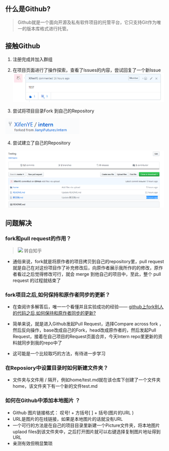 ## 什么是Github?
>Github就是一个面向开源及私有软件项目的托管平台，它只支持Git作为唯一的版本库格式进行托管。

## 接触Github
1. 注册完成并加入群组
2. 在项目页面进行了操作探索，查看了Issues的内容，尝试回复了一个新Issue
![](https://github.com/XifenYE/-/blob/master/home/%E7%81%AB%E7%8B%90%E6%88%AA%E5%9B%BE_2017-03-14T06-53-59.101Z.png?raw=true)

3. 尝试将项目目录Fork 到自己的Repository

![](https://github.com/XifenYE/-/blob/master/home/1.png?raw=true)

4. 尝试建立了自己的Repository

![](https://github.com/XifenYE/-/blob/master/home/2.png?raw=true)
## 问题解决
### fork和pull request的作用？
>![](https://pic3.zhimg.com/dadbcef0bca3d2eb68ef6009f45361e2_r.png)
转自知乎

- 通俗来说，fork就是将原作者的项目拷贝到自己的repository里，pull request就是自己在对这份项目作了补充修改后，向原作者展示我所作的的修改，原作者看过之后觉得修改可行，就会 merge 到他自己的项目中，至此，整个 pull request 的过程就结束了

### fork项目之后,如何保持和原作者同步的更新？
- 在查阅许多解答后，唯一一个看懂并且实验成功的经验——
[github上fork别人的代码之后,如何保持和原作者同步的更新?](https://blog.iplayloli.com/get-update-from-author-after-fork-on-github.html)
- 简单来说，就是进入Github发起Pull Request，选择Compare across fork ，然后反向操作，base改成自己的Fork，head改成原作者的，然后发起Pull Request，接着在自己项目的Request页面合并，今天Intern repo里更新的资料就同步到我的repo中了

- 这可能是一个比较取巧的方法，有待进一步学习

### 在Reposiory中设置目录时如何新建文件夹？
-  文件夹与文件用 / 隔开，例如home/test.md就在该仓库下创建了一个文件夹home，该文件夹下有一个新的文件test.md 

### 如何在Github中添加本地图片 ？
- Github 图片链接格式： 叹号! + 方括号[ ] + 括号(图片的URL ) 
- URL是图片的在线链接，如果是本地图片的话就没有URL
- 一个可行的方法是在自己的项目目录里新建一个Picture文件夹，将本地图片uplaod files到该文件夹中，之后打开图片就可以右键选择复制图片地址得到URL
- 亲测有效但稍显繁琐

